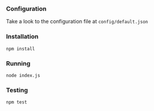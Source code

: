 ### Configuration
Take a look to the configuration file at `config/default.json`

### Installation
```
npm install
```

### Running
```
node index.js
```

### Testing
```
npm test
```
